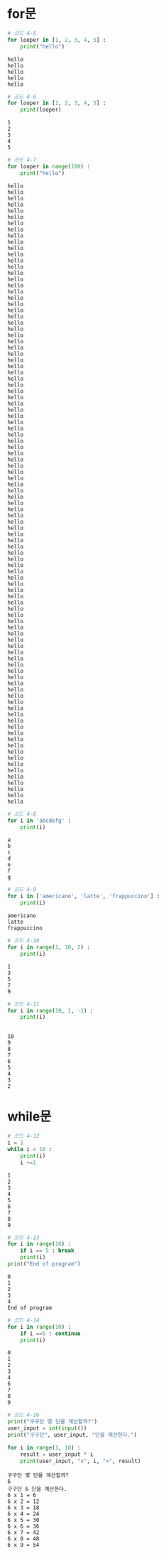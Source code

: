 # for문


```python
# 코드 4-5
for looper in [1, 2, 3, 4, 5] :
    print("hello")
```

    hello
    hello
    hello
    hello
    hello
    


```python
# 코드 4-6
for looper in [1, 2, 3, 4, 5] :
    print(looper)
```

    1
    2
    3
    4
    5
    


```python
# 코드 4-7
for looper in range(100) :
    print("hello")
```

    hello
    hello
    hello
    hello
    hello
    hello
    hello
    hello
    hello
    hello
    hello
    hello
    hello
    hello
    hello
    hello
    hello
    hello
    hello
    hello
    hello
    hello
    hello
    hello
    hello
    hello
    hello
    hello
    hello
    hello
    hello
    hello
    hello
    hello
    hello
    hello
    hello
    hello
    hello
    hello
    hello
    hello
    hello
    hello
    hello
    hello
    hello
    hello
    hello
    hello
    hello
    hello
    hello
    hello
    hello
    hello
    hello
    hello
    hello
    hello
    hello
    hello
    hello
    hello
    hello
    hello
    hello
    hello
    hello
    hello
    hello
    hello
    hello
    hello
    hello
    hello
    hello
    hello
    hello
    hello
    hello
    hello
    hello
    hello
    hello
    hello
    hello
    hello
    hello
    hello
    hello
    hello
    hello
    hello
    hello
    hello
    hello
    hello
    hello
    hello
    


```python
# 코드 4-8
for i in 'abcdefg' :
    print(i)
```

    a
    b
    c
    d
    e
    f
    g
    


```python
# 코드 4-9
for i in ['americano', 'latte', 'frappuccino'] :
    print(i)
```

    americano
    latte
    frappuccino
    


```python
# 코드 4-10
for i in range(1, 10, 2) :
    print(i)

```

    1
    3
    5
    7
    9
    


```python
# 코드 4-11
for i in range(10, 1, -1) :
    print(i)
    
```

    10
    9
    8
    7
    6
    5
    4
    3
    2
    

# while문


```python
# 코드 4-12
i = 1
while i < 10 :
    print(i)
    i +=1
```

    1
    2
    3
    4
    5
    6
    7
    8
    9
    


```python
# 코드 4-13
for i in range(10) :
    if i == 5 : break
    print(i)
print("End of program")
```

    0
    1
    2
    3
    4
    End of program
    


```python
# 코드 4-14
for i in range(10) :
    if i ==5 : continue
    print(i)
```

    0
    1
    2
    3
    4
    6
    7
    8
    9
    


```python
# 코드 4-16
print("구구단 몇 단을 계산할까?")
user_input = int(input())
print("구구단", user_input, "단을 계산한다.")

for i in range(1, 10) :
    result = user_input * i
    print(user_input, "x", i, "=", result)
```

    구구단 몇 단을 계산할까?
    6
    구구단 6 단을 계산한다.
    6 x 1 = 6
    6 x 2 = 12
    6 x 3 = 18
    6 x 4 = 24
    6 x 5 = 30
    6 x 6 = 36
    6 x 7 = 42
    6 x 8 = 48
    6 x 9 = 54
    
